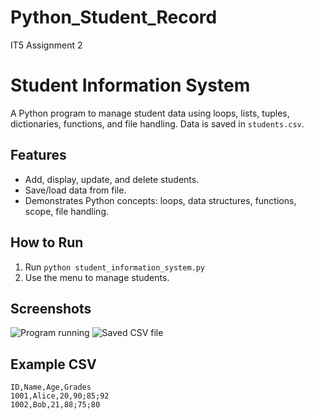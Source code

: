 # Python_Student_Record
IT5 Assignment 2

# Student Information System

A Python program to manage student data using loops, lists, tuples, dictionaries, functions, and file handling. Data is saved in `students.csv`.

## Features

- Add, display, update, and delete students.
- Save/load data from file.
- Demonstrates Python concepts: loops, data structures, functions, scope, file handling.

## How to Run

1. Run `python student_information_system.py`
2. Use the menu to manage students.

## Screenshots

![Program running](screenshots/program_running.png)
![Saved CSV file](screenshots/students_csv.png)

## Example CSV

```csv
ID,Name,Age,Grades
1001,Alice,20,90;85;92
1002,Bob,21,88;75;80
```
